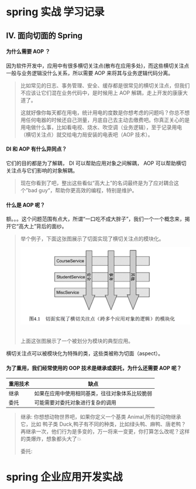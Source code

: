 spring 实战 学习记录
=======

## IV. 面向切面的 Spring

#### 为什么需要 AOP ？

因为软件开发中，应用中有很多横切关注点(散布在应用多处)，而这些横切关注点一般与业务逻辑没什么关系，所以需要 AOP 来将其与业务逻辑代码分离。

> 比如常见的日志、事务管理、安全、缓存都是很常见的横切关注点，但我们不应该让它们混在业务代码中，是时候用上 AOP 解耦，走上开发的康康大道了。
> 
> 这就好像你每天都在用电，统计用电的度数是你想考虑的问题吗？你总不想用任何电器的时候还自己测量，月底自己去主动去缴费吧。你真正关心的是用电做什么事，比如看电视、烧水、吹空调（业务逻辑），至于记录用电（横切关注点）就交给电力局安装的电表吧（AOP 技术）。

#### DI 和 AOP 有什么异同点？

它们的目的都是为了解耦， DI 可以帮助应用对象之间解耦， AOP 可以帮助横切关注点与它们影响的对象解耦。

> 现在你看到了吧，整出这些看似“高大上”的名词最终是为了应对耦合这个”bad guy“，帮助你更高效的编程，特别是维护。

#### 什么是 AOP 呢？

额。。。这个问题范围有点大，所谓“一口吃不成大胖子”，我们一个一个概念来，揭开它“高大上”背后的面纱。

> 举个例子，下面这张图展示了切面实现了横切关注点的模块化。
> 
> <div align="center"> <img src="pics/1-5.png" width="500" style="zoom:100%"/> </div><br>
> 
> 上面这张图展示了一个被划分为模块的典型应用。

横切关注点可以被模块化为特殊的类，这些类被称为切面（aspect）。

#### 为了重用，我们经常使用的 OOP 技术是继承或委托，为什么还需要 AOP 呢？

重用技术|缺点
----|----
继承| 如果在应用中使用相同基类，往往对象体系比较脆弱
委托|可能需要对委托对象进行复杂的调用

> 继承: 你想想动物世界吧，如果你定义一个基类 Animal,所有的动物继承它，比如 鸭子类 Duck,鸭子有不同的种类，比如绿头鸭、麻鸭、唐老鸭？再继承一次，他们行为是多变的，万一将来一变更，你打算怎么改呢？这样的类爆炸，想象都头大了💥
> 
> 委托: 

####

####

####

####

####

####

####

####

####

####

####

####

####

####

####

####

####

####

####

####

####

####

####

####

####

####

####

####
####

####

####

####

####

####

####

####

####

####

####


####

####

####

####

####

####

####

####

####

####

####

# spring 企业应用开发实战


####

####

####

####

####

####

####

####

####

####

####

####

####

####

####

####

####

####

####

####

####

####

####

####

####

####

####

####

####

####

####

####

####

####

####

####

####

####

####

####

####

####

####

####

####

####

####

####

####

####

####

####

####

####

####

####

####

####

####

####

####

####

####

####

####

####

####

####

####

####

####

####

####

####

####

####

####

####

####
####

####

####

####

####

####

####

####

####

####

####


####

####

####

####

####

####

####

####

####

####

####



